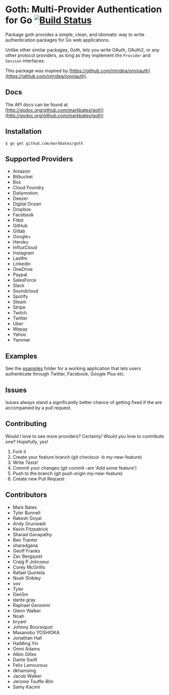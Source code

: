 # Goth: Multi-Provider Authentication for Go [![Build Status](https://travis-ci.org/markbates/goth.svg)](https://travis-ci.org/markbates/goth)

Package goth provides a simple, clean, and idiomatic way to write authentication
packages for Go web applications.

Unlike other similar packages, Goth, lets you write OAuth, OAuth2, or any other
protocol providers, as long as they implement the `Provider` and `Session` interfaces.

This package was inspired by [https://github.com/intridea/omniauth](https://github.com/intridea/omniauth).

## Docs

The API docs can be found at [http://godoc.org/github.com/markbates/goth](http://godoc.org/github.com/markbates/goth)

## Installation

```text
$ go get github.com/markbates/goth
```

## Supported Providers

* Amazon
* Bitbucket
* Box
* Cloud Foundry
* Dailymotion
* Deezer
* Digital Ocean
* Dropbox
* Facebook
* Fitbit
* GitHub
* Gitlab
* Google+
* Heroku
* InfluxCloud
* Instagram
* Lastfm
* Linkedin
* OneDrive
* Paypal
* SalesForce
* Slack
* Soundcloud
* Spotify
* Steam
* Stripe
* Twitch
* Twitter
* Uber
* Wepay
* Yahoo
* Yammer

## Examples

See the [examples](examples) folder for a working application that lets users authenticate
through Twitter, Facebook, Google Plus etc.

## Issues

Issues always stand a significantly better chance of getting fixed if the are accompanied by a
pull request.

## Contributing

Would I love to see more providers? Certainly! Would you love to contribute one? Hopefully, yes!

1. Fork it
2. Create your feature branch (git checkout -b my-new-feature)
3. Write Tests!
4. Commit your changes (git commit -am 'Add some feature')
5. Push to the branch (git push origin my-new-feature)
6. Create new Pull Request

## Contributors

* Mark Bates
* Tyler Bunnell
* Rakesh Goyal
* Andy Grunwald
* Kevin Fitzpatrick
* Sharad Ganapathy
* Ben Tranter
* sharadgana
* Geoff Franks
* Zac Bergquist
* Craig P Jolicoeur
* Corey McGrillis
* Rafael Quintela
* Noah Shibley
* oov
* Tyler
* DenSm
* dante gray
* Raphael Geronimi
* Glenn Walker
* Noah
* bryanl
* Johnny Boursiquot
* Masanobu YOSHIOKA
* Jonathan Hall
* HaiMing.Yin
* Omni Adams
* Albin Gilles
* Dante Swift
* Felix Lamouroux
* dkhamsing
* Jacob Walker
* Jerome Touffe-Blin
* Samy Kacimi

